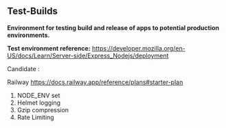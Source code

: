 ## Test-Builds

**Environment for testing build and release of apps to potential production environments.**


**Test environment reference:** https://developer.mozilla.org/en-US/docs/Learn/Server-side/Express_Nodejs/deployment


<p> Candidate : </p>

Railway https://docs.railway.app/reference/plans#starter-plan    

<ol>     
    <li>NODE_ENV set</li>
    <li>Helmet logging</li>
    <li>Gzip compression</li>
    <li>Rate Limiting</li>
</ol>
   


